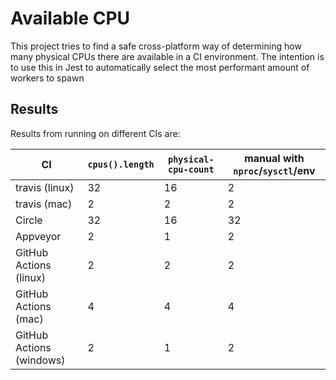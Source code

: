# Available CPU

This project tries to find a safe cross-platform way of determining how many physical CPUs there are available in a CI environment. The intention is to use this in Jest to automatically select the most performant amount of workers to spawn

## Results

Results from running on different CIs are:

| CI                       | `cpus().length` | `physical-cpu-count` | manual with `nproc`/`sysctl`/env |
| ------------------------ | --------------- | -------------------- | -------------------------------- |
| travis (linux)           | 32              | 16                   | 2                                |
| travis (mac)             | 2               | 2                    | 2                                |
| Circle                   | 32              | 16                   | 32                               |
| Appveyor                 | 2               | 1                    | 2                                |
| GitHub Actions (linux)   | 2               | 2                    | 2                                |
| GitHub Actions (mac)     | 4               | 4                    | 4                                |
| GitHub Actions (windows) | 2               | 1                    | 2                                |
